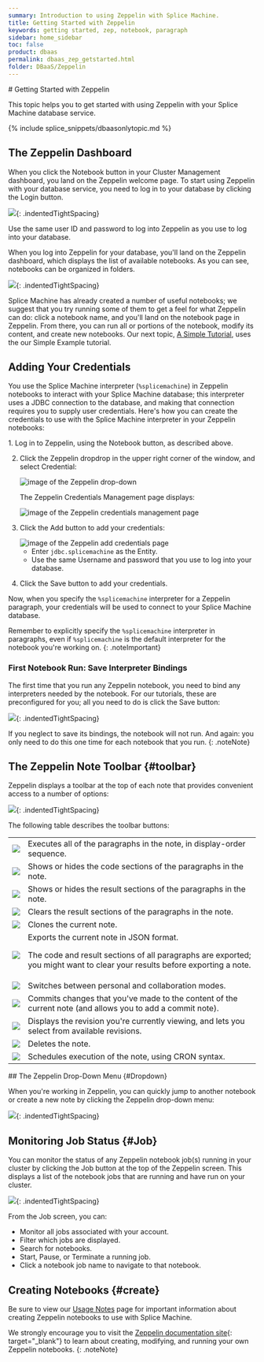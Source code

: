 ```yaml
---
summary: Introduction to using Zeppelin with Splice Machine.
title: Getting Started with Zeppelin
keywords: getting started, zep, notebook, paragraph
sidebar: home_sidebar
toc: false
product: dbaas
permalink: dbaas_zep_getstarted.html
folder: DBaaS/Zeppelin
---
```

<section>
<div class="TopicContent" data-swiftype-index="true" markdown="1">
# Getting Started with Zeppelin

This topic helps you to get started with using Zeppelin with your Splice
Machine database service.

{% include splice_snippets/dbaasonlytopic.md %}


## The Zeppelin Dashboard

When you click the <span class="CalloutFont">Notebook</span> button in
your Cluster Management dashboard, you land on the Zeppelin welcome
page. To start using Zeppelin with your database service, you need to
log in to your database by clicking the <span
class="ConsoleLink">Login</span> button.

![](images/Notebooks1.png){: .indentedTightSpacing}

Use the same user ID and password to log into Zeppelin as you use to log
into your database.

When you log into Zeppelin for your database, you'll land on the
Zeppelin dashboard, which displays the list of available notebooks. As
you can see, notebooks can be organized in folders.

![](images/Zeppelin1.png){: .indentedTightSpacing}

Splice Machine has already created a number of useful notebooks; we
suggest that you try running some of them to get a feel for what
Zeppelin can do: click a notebook name, and you'll land on the notebook
page in Zeppelin. From there, you can run all or portions of the
notebook, modify its content, and create new notebooks. Our next topic,
[A Simple Tutorial](dbaas_zep_simple.html), uses the our <span
class="CalloutFont">Simple Example</span> tutorial.

## Adding Your Credentials

You use the Splice Machine interpreter (`%splicemachine`) in Zeppelin notebooks to interact with your Splice Machine database; this interpreter uses a JDBC connection to the database, and making that connection requires you to supply user credentials. Here's how you can create the credentials to use with the Splice Machine interpreter in your Zeppelin notebooks:

<div class="opsStepsList" markdown="1">
1.  Log in to Zeppelin, using the <span class="ConsoleLink">Notebook</span> button, as described above.

2.  Click the <span class="ConsoleLink">Zeppelin</span> dropdrop in the upper right corner of the window, and select <span class="ConsoleLink">Credential</span>:

    <img class="indentedSmall" src="images/CloudZepDropdown.png" alt="image of the Zeppelin drop-down" />

    The <span class="ConsoleLink">Zeppelin Credentials Management</span> page displays:

    <img class="indented" src="images/CloudZepCredentials.png" alt="image of the Zeppelin credentials management page" />

3.  Click the <span class="ConsoleLink">Add</span> button to add your credentials:

    <img class="indented" src="images/CloudZepAddCredential.png" alt="image of the Zeppelin add credentials page" />

    * Enter `jdbc.splicemachine` as the <span class="ConsoleLink">Entity</span>.
    * Use the same <span class="ConsoleLink">Username</span> and <span class="ConsoleLink">password</span> that you use to log into your database.

4.  Click the <span class="ConsoleLink">Save</span> button to add your credentials.
</div>

Now, when you specify the `%splicemachine` interpreter for a Zeppelin paragraph, your credentials will be used to connect to your Splice Machine database.

Remember to explicitly specify the `%splicemachine` interpreter in paragraphs, even if `%splicemachine` is the default interpreter for the notebook you're working on.
{: .noteImportant}

### First Notebook Run: Save Interpreter Bindings

The first time that you run any Zeppelin notebook, you need to bind any
interpreters needed by the notebook. For our tutorials, these are
preconfigured for you; all you need to do is click the Save button:

![](images/ZepInterpreters.png){: .indentedTightSpacing}

If you neglect to save its bindings, the notebook will not run. And
again: you only need to do this one time for each notebook that you run.
{: .noteNote}

## The Zeppelin Note Toolbar   {#toolbar}

Zeppelin displays a toolbar at the top of each note that provides
convenient access to a number of options:

![](images/ZepToolbar.png){: .indentedTightSpacing}

The following table describes the toolbar buttons:

<table>
            <tr>
                <td><img src="images/ZepToolbarIcon1.png" class="icon36" /></td>
                <td>Executes all of the paragraphs in the note, in display-order sequence.</td>
            </tr>
            <tr>
                <td><img src="images/ZepToolbarIcon2.png" class="icon36" /></td>
                <td>Shows or hides the code sections of the paragraphs in the note.</td>
            </tr>
            <tr>
                <td><img src="images/ZepToolbarIcon3.png" class="icon36" /></td>
                <td>Shows or hides the result sections of the paragraphs in the note.</td>
            </tr>
            <tr>
                <td><img src="images/ZepToolbarIcon4.png" class="icon36" /></td>
                <td>Clears the result sections of the paragraphs in the note.</td>
            </tr>
            <tr>
                <td><img src="images/ZepToolbarIcon5.png" class="icon36" /></td>
                <td>Clones the current note.</td>
            </tr>
            <tr>
                <td><img src="images/ZepToolbarIcon6.png" class="icon36" /></td>
                <td>Exports the current note in JSON format.
                    <p class="noteNote">The code and result sections of all paragraphs are exported; you might want to clear your results before exporting a note.</p></td>
            </tr>
            <tr>
                <td><img src="images/ZepToolbarIcon7.png" class="icon36" /></td>
                <td>Switches between personal and collaboration modes.</td>
            </tr>
            <tr>
                <td><img src="images/ZepToolbarIcon8.png" class="icon36" /></td>
                <td>Commits changes that you've made to the content of the current note (and allows you to add a commit note).</td>
            </tr>
            <tr>
                <td><img src="images/ZepToolbarIcon9.png" class="icon72" /></td>
                <td>Displays the revision you're currently viewing, and lets you select from available revisions.</td>
            </tr>
            <tr>
                <td><img src="images/ZepToolbarIcon12.png" class="icon36" /></td>
                <td>Deletes the note.</td>
            </tr>
            <tr>
                <td><img src="images/ZepToolbarIcon13.png" class="icon36" /></td>
                <td>Schedules execution of the note, using CRON syntax.</td>
            </tr>
        </table>
## The Zeppelin Drop-Down Menu   {#Dropdown}

When you're working in Zeppelin, you can quickly jump to another
notebook or create a new note by clicking the <span
class="ConsoleLink">Zeppelin</span> drop-down menu:

![](images/zepdropdown.png){: .indentedTightSpacing}

## Monitoring Job Status   {#Job}

You can monitor the status of any Zeppelin notebook job(s) running in
your cluster by clicking the <span class="ConsoleLink">Job</span> button
at the top of the Zeppelin screen. This displays a list of the notebook
jobs that are running and have run on your cluster.

![](images/ZepJobs1.png){: .indentedTightSpacing}

From the <span class="ConsoleLink">Job</span> screen, you can:

* Monitor all jobs associated with your account.
* Filter which jobs are displayed.
* Search for notebooks.
* Start, Pause, or Terminate a running job.
* Click a notebook job name to navigate to that notebook.

## Creating Notebooks   {#create}

Be sure to view our [Usage Notes](dbaas_zep_notes.html) page for
important information about creating Zeppelin notebooks to use with
Splice Machine.

We strongly encourage you to visit the [Zeppelin documentation
site][1]{: target="_blank"} to learn about creating, modifying, and
running your own Zeppelin notebooks.
{: .noteNote}

</div>
</section>



[1]: https://zeppelin.apache.org/docs/
